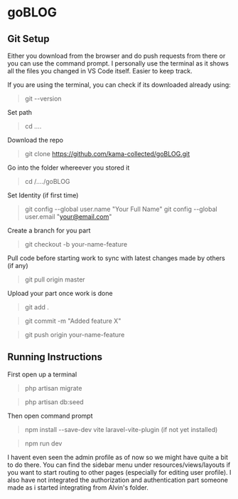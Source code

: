 # goBLOG
## Git Setup

Either you download from the browser and do push requests from there or you can use the command prompt. I personally use the terminal as it shows all the files you changed in VS Code itself. Easier to keep track.

If you are using the terminal, you can check if its downloaded already using:

> git --version

Set path

> cd ....

Download the repo

> git clone https://github.com/kama-collected/goBLOG.git

Go into the folder whereever you stored it

> cd /..../goBLOG

Set Identity (if first time)

> git config --global user.name "Your Full Name" git config --global user.email "your@email.com"

Create a branch for you part

> git checkout -b your-name-feature

Pull code before starting work to sync with latest changes made by others (if any)

> git pull origin master

Upload your part once work is done

> git add . 

> git commit -m "Added feature X" 

> git push origin your-name-feature

## Running Instructions

First open up a terminal

> php artisan migrate

> php artisan db:seed

Then open command prompt

> npm install --save-dev vite laravel-vite-plugin (if not yet installed)

> npm run dev

I havent even seen the admin profile as of now so we might have quite a bit to do there. You can find the sidebar menu under resources/views/layouts if you want to start routing to other pages (especially for editing user profile). I also have not integrated the authorization and authentication part someone made as i started integrating from Alvin's folder.